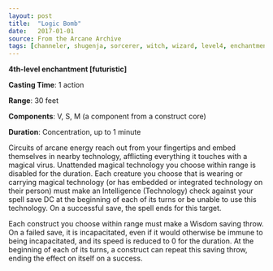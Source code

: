 ```yaml
---
layout: post
title:  "Logic Bomb"
date:   2017-01-01
source: From the Arcane Archive
tags: [channeler, shugenja, sorcerer, witch, wizard, level4, enchantment, hb, fut]
---
```


**4th-level enchantment [futuristic]**

**Casting Time**: 1 action

**Range**: 30 feet

**Components**: V, S, M (a component from a construct core)

**Duration**: Concentration, up to 1 minute

Circuits of arcane energy reach out from your fingertips and embed themselves in nearby technology, afflicting everything it touches with a magical virus. Unattended magical technology you choose within range is disabled for the duration. Each creature you choose that is wearing or carrying magical technology (or has embedded or integrated technology on their person) must make an Intelligence (Technology) check against your spell save DC at the beginning of each of its turns or be unable to use this technology. On a successful save, the spell ends for this target.

Each construct you choose within range must make a Wisdom saving throw. On a failed save, it is incapacitated, even if it would otherwise be immune to being incapacitated, and its speed is reduced to 0 for the duration. At the beginning of each of its turns, a construct can repeat this saving throw, ending the effect on itself on a success.
